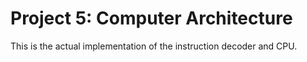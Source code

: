 # Project 5: Computer Architecture

This is the actual implementation of the instruction decoder and CPU.
